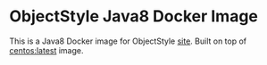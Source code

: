 # ObjectStyle Java8 Docker Image
This is a Java8 Docker image for ObjectStyle [site](http://www.objectstyle.com/). Built on top of [centos:latest](https://hub.docker.com/_/centos/) image.
